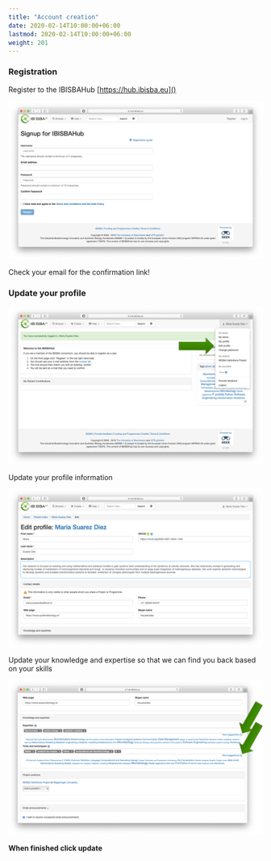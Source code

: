 ```yaml
---
title: "Account creation"
date: 2020-02-14T10:00:00+06:00
lastmod: 2020-02-14T10:00:00+06:00
weight: 201
---
```



### Registration

Register to the IBISBAHub [https://hub.ibisba.eu]()

![](Signup.png)

Check your email for the confirmation link! 

### Update your profile

![](ToProfile.png)

Update your profile information

![](Profile.png)

Update your knowledge and expertise so that we can find you back based on your skills

![](KnowledgeExpertise.png)

**When finished click update**


